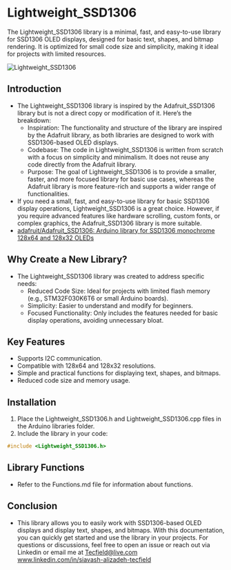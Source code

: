 # Lightweight_SSD1306

The Lightweight_SSD1306 library is a minimal, fast, and easy-to-use library for SSD1306 OLED displays, designed for basic text, shapes, and bitmap rendering. It is optimized for small code size and simplicity, making it ideal for projects with limited resources.

![Lightweight_SSD1306](https://github.com/Tecfield-SIA/Lightweight_SSD1306-/blob/main/Images/2.jpg)

## Introduction

- The Lightweight_SSD1306 library is inspired by the Adafruit_SSD1306 library but is not a direct copy or modification of it. Here’s the breakdown:
  - Inspiration: The functionality and structure of the library are inspired by the Adafruit library, as both libraries are designed to work with SSD1306-based OLED displays.
  - Codebase: The code in Lightweight_SSD1306 is written from scratch with a focus on simplicity and minimalism. It does not reuse any code directly from the Adafruit library.
  - Purpose: The goal of Lightweight_SSD1306 is to provide a smaller, faster, and more focused library for basic use cases, whereas the Adafruit library is more feature-rich and supports a wider range of functionalities.
- If you need a small, fast, and easy-to-use library for basic SSD1306 display operations, Lightweight_SSD1306 is a great choice. However, if you require advanced features like hardware scrolling, custom fonts, or complex graphics, the Adafruit_SSD1306 library is more suitable.
- [adafruit/Adafruit_SSD1306: Arduino library for SSD1306 monochrome 128x64 and 128x32 OLEDs](https://github.com/adafruit/Adafruit_SSD1306)

## Why Create a New Library?
- The Lightweight_SSD1306 library was created to address specific needs:
  - Reduced Code Size: Ideal for projects with limited flash memory (e.g., STM32F030K6T6 or small Arduino boards).
  - Simplicity: Easier to understand and modify for beginners.
  - Focused Functionality: Only includes the features needed for basic display operations, avoiding unnecessary bloat.

## Key Features
  - Supports I2C communication.
  - Compatible with 128x64 and 128x32 resolutions.
  - Simple and practical functions for displaying text, shapes, and bitmaps.
  - Reduced code size and memory usage.

## Installation
1.	Place the Lightweight_SSD1306.h and Lightweight_SSD1306.cpp files in the Arduino libraries folder.
2.	Include the library in your code:
```cpp
#include <Lightweight_SSD1306.h>
```

## Library Functions
- Refer to the Functions.md file for information about functions.

## Conclusion
- This library allows you to easily work with SSD1306-based OLED displays and display text, shapes, and bitmaps. With this documentation, you can quickly get started and use the library in your projects.
For questions or discussions, feel free to open an issue or reach out via Linkedin or email me at Tecfield@live.com
www.linkedin.com/in/siavash-alizadeh-tecfield
